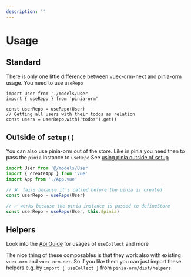 ```yaml
---
description: ''
---
```


# Usage

## Standard

There is only one little difference between vuex-orm-next and pinia-orm usage. You need to use ``useRepo``

  ```js{}
  import User from './models/User'
  import { useRepo } from 'pinia-orm'

  const userRepo = useRepo(User)
  // Getting all users with their todos as relation
  const users = userRepo.with('todos').get()
  ```
## Outside of `setup()`

You can also use pinia-orm out of the store. Like in pinia you need then to pass the `pinia` instance to `useRepo`
See [using pinia outside of setup](https://pinia.vuejs.org/ssr/#using-the-store-outside-of-setup)

```js
import User from '@/models/User'
import { createApp } from 'vue'
import App from './App.vue'

// ❌  fails because it's called before the pinia is created
const userRepo = useRepo(User)

// ✅ works because the pinia instance is passed to defineStore
const userRepo = useRepo(User, this.$pinia)
```

## Helpers

Look into the [Api Guide](../../api/composables/helpers/use-collect) for usages of `useCollect` and more

The nice thing of these composables is that they work also with existing `vuex-orm` and `vuex-orm-net`. So if you like them
you can just import these helpers e.g. by `import { useCollect }` from `pinia-orm/dist/helpers`
